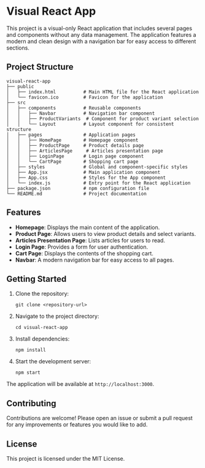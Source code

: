 # Visual React App

This project is a visual-only React application that includes several pages and components without any data management. The application features a modern and clean design with a navigation bar for easy access to different sections.

## Project Structure

```
visual-react-app
├── public
│   ├── index.html          # Main HTML file for the React application
│   └── favicon.ico         # Favicon for the application
├── src
│   ├── components          # Reusable components
│   │   ├── Navbar          # Navigation bar component
│   │   ├── ProductVariants  # Component for product variant selection
│   │   └── Layout          # Layout component for consistent structure
│   ├── pages               # Application pages
│   │   ├── HomePage        # Homepage component
│   │   ├── ProductPage     # Product details page
│   │   ├── ArticlesPage     # Articles presentation page
│   │   ├── LoginPage       # Login page component
│   │   └── CartPage        # Shopping cart page
│   ├── styles              # Global and component-specific styles
│   ├── App.jsx             # Main application component
│   ├── App.css             # Styles for the App component
│   └── index.js            # Entry point for the React application
├── package.json            # npm configuration file
└── README.md               # Project documentation
```

## Features

- **Homepage**: Displays the main content of the application.
- **Product Page**: Allows users to view product details and select variants.
- **Articles Presentation Page**: Lists articles for users to read.
- **Login Page**: Provides a form for user authentication.
- **Cart Page**: Displays the contents of the shopping cart.
- **Navbar**: A modern navigation bar for easy access to all pages.

## Getting Started

1. Clone the repository:
   ```
   git clone <repository-url>
   ```

2. Navigate to the project directory:
   ```
   cd visual-react-app
   ```

3. Install dependencies:
   ```
   npm install
   ```

4. Start the development server:
   ```
   npm start
   ```

The application will be available at `http://localhost:3000`.

## Contributing

Contributions are welcome! Please open an issue or submit a pull request for any improvements or features you would like to add.

## License

This project is licensed under the MIT License.